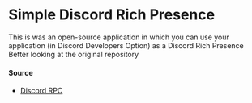 # Simple Discord Rich Presence
This is was an open-source application in which you can use your application (in Discord Developers Option) as a Discord Rich Presence
Better looking at the original repository
#### Source
- [Discord RPC](https://github.com/discord/discord-rpc)
